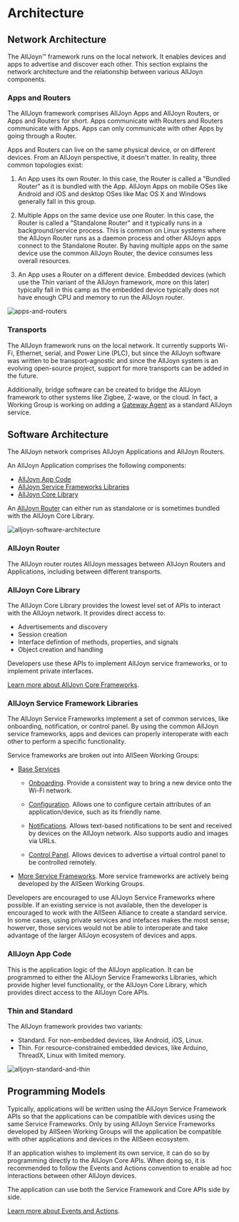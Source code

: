 # Architecture

## Network Architecture

The AllJoyn&trade; framework runs on the local network. 
It enables devices and apps to advertise and discover 
each other. This section explains the network architecture 
and the relationship between various AllJoyn components.

### Apps and Routers

The AllJoyn framework comprises AllJoyn Apps and AllJoyn 
Routers, or Apps and Routers for short. Apps communicate 
with Routers and Routers communicate with Apps. Apps can 
only communicate with other Apps by going through a Router.

Apps and Routers can live on the same physical device, or 
on different devices. From an AllJoyn perspective, it doesn't 
matter.  In reality, three common topologies exist:

1. An App uses its own Router. In this case, the Router is
called a "Bundled Router" as it is bundled with the App. AllJoyn
Apps on mobile OSes like Android and iOS and desktop OSes like
Mac OS X and Windows generally fall in this group.

2. Multiple Apps on the same device use one Router.  In this 
case, the Router is called a "Standalone Router" and it 
typically runs in a background/service process.  This is 
common on Linux systems where the AllJoyn Router runs as a 
daemon process and other AllJoyn apps connect to the Standalone 
Router. By having multiple apps on the same device use the 
common AllJoyn Router, the device consumes less overall resources.

3. An App uses a Router on a different device. Embedded 
devices (which use the Thin variant of the AllJoyn framework, 
more on this later) typically fall in this camp as the embedded 
device typically does not have enough CPU and memory to run 
the AllJoyn router.

![apps-and-routers][apps-and-routers]

### Transports

The AllJoyn framework runs on the local network.  It currently 
supports Wi-Fi, Ethernet, serial, and Power Line (PLC), but since
the AllJoyn software was written to be transport-agnostic and
since the AllJoyn system is an evolving open-source project,
support for more transports can be added in the future.

Additionally, bridge software can be created to bridge the 
AllJoyn framework to other systems like Zigbee, Z-wave, or 
the cloud. In fact, a Working Group is working on adding a 
[Gateway Agent][gateway-agent] as a standard AllJoyn service.

## Software Architecture

The AllJoyn network comprises AllJoyn Applications and AllJoyn Routers.

An AllJoyn Application comprises the following components:
* [AllJoyn App Code][app-code]
* [AllJoyn Service Frameworks Libraries][services]
* [AllJoyn Core Library][core]

An [AllJoyn Router][router] can either run as standalone or is 
sometimes bundled with the AllJoyn Core Library.

![alljoyn-software-architecture][alljoyn-software-architecture]

### AllJoyn Router

The AllJoyn router routes AllJoyn messages between AllJoyn Routers 
and Applications, including between different transports.

### AllJoyn Core Library

The AllJoyn Core Library provides the lowest level set of APIs 
to interact with the AllJoyn network.  It provides direct access to:

* Advertisements and discovery
* Session creation
* Interface defintion of methods, properties, and signals
* Object creation and handling

Developers use these APIs to implement AllJoyn service frameworks, 
or to implement private interfaces.

[Learn more about AllJoyn Core Frameworks][learn-core].

### AllJoyn Service Framework Libraries

The AllJoyn Service Frameworks implement a set of common services, 
like onboarding, notification, or control panel. By using the 
common AllJoyn service frameworks, apps and devices can properly 
interoperate with each other to perform a specific functionality.

Service frameworks are broken out into AllSeen Working Groups:

* [Base Services][base-services]
  * [Onboarding][onboarding]. Provide a consistent way to bring a new device onto 
    the Wi-Fi network.

  * [Configuration][configuration]. Allows one to configure certain attributes of 
    an application/device, such as its friendly name.

  * [Notifications][notifications]. Allows text-based notifications to be sent and 
    received by devices on the AllJoyn network. Also supports audio and images
    via URLs.

  * [Control Panel][controlpanel]. Allows devices to advertise a virtual control
    panel to be controlled remotely.

* [More Service Frameworks][wiki]. More service frameworks are actively
  being developed by the AllSeen Working Groups.

Developers are encouraged to use AllJoyn Service Frameworks
where possible. If an existing service is not available,
then the developer is encouraged to work with the AllSeen
Alliance to create a standard service.  In some cases, using
private services and intefaces makes the most sense; howerver,
those services would not be able to interoperate and take
advantage of the larger AllJoyn ecosystem of devices and apps.

### AllJoyn App Code

This is the application logic of the AllJoyn application. 
It can be programmed to either the AllJoyn Service Frameworks 
Libraries, which provide higher level functionality, or the 
AllJoyn Core Library, which provides direct access to the AllJoyn Core APIs.

### Thin and Standard

The AllJoyn framework provides two variants:
* Standard.  For non-embedded devices, like Android, iOS, Linux.
* Thin.  For resource-constrained embedded devices, like Arduino, 
ThreadX, Linux with limited memory.

![alljoyn-standard-and-thin][alljoyn-standard-and-thin]

## Programming Models

Typically, applications will be written using the AllJoyn Service
Framework APIs so that the applications can be compatible with devices
using the same Service Frameworks. Only by using AllJoyn Service
Frameworks developed by AllSeen Working Groups will the application
be compatible with other applications and devices in the AllSeen
ecosystem.

If an application wishes to implement its own service, it can do so
by programming directly to the AllJoyn Core APIs. When doing so, it
is recommended to follow the Events and Actions convention to enable
ad hoc interactions between other AllJoyn devices.

The application can use both the Service Framework and Core APIs
side by side.

[Learn more about Events and Actions][events-and-actions].

[apps-and-routers]: /files/learn/apps-and-routers.png

[learn-core]: /learn/core

[app-code]: #alljoyn-app-code
[services]: #alljoyn-service-frameworks-libraries
[core]: #alljoyn-core-library
[router]: #alljoyn-router

[events-and-actions]: /learn/core/events-and-actions
[alljoyn-software-architecture]: /files/learn/alljoyn-software-architecture.png
[alljoyn-standard-and-thin]: /files/learn/alljoyn-standard-and-thin.png

[base-services]: /learn/base-services
[onboarding]: /learn/base-services/onboarding
[configuration]: /learn/base-services/configuration
[notifications]: /learn/base-services/notification
[controlpanel]: /learn/base-services/controlpanel

[wiki]: https://wiki.allseenalliance.org/
[gateway-agent]: https://wiki.allseenalliance.org/gateway/gatewayagent
